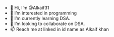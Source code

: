 - 👋 Hi, I’m @Alkaif31
- 👀 I’m interested in programming 
- 🌱 I’m currently learning DSA.
- 💞️ I’m looking to collaborate on DSA.
- 📫 Reach me at linked in id name as Alkaif khan 

<!---
Alkaif31/Alkaif31 is a ✨ special ✨ repository because its `README.md` (this file) appears on your GitHub profile.
You can click the Preview link to take a look at your changes.
--->

